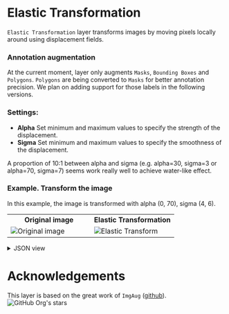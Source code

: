 # Elastic Transformation

`Elastic Transformation` layer transforms images by moving pixels locally around using displacement fields.

### Annotation augmentation

At the current moment, layer only augments `Masks`, `Bounding Boxes` and `Polygons`. `Polygons` are being converted to `Masks` for better annotation precision. We plan on adding support for those labels in the following versions.


### Settings:

- **Alpha** Set minimum and maximum values to specify the strength of the displacement.
- **Sigma** Set minimum and maximum values to specify the smoothness of the displacement.

A proportion of 10:1 between alpha and sigma (e.g. alpha=30, sigma=3 or alpha=70, sigma=7) seems work really well to achieve water-like effect.


### Example. Transform the image

In this example, the image is transformed with alpha (0, 70), sigma (4, 6).

<table>
<tr>
<td style="text-align:center; width:50%"><strong>Original image</strong></td>
<td style="text-align:center; width:50%"><strong>Elastic Transformation</strong></td>
</tr>
<tr>
<td> <img src="https://github.com/supervisely-ecosystem/data-nodes/assets/115161827/a44c195b-1e81-4bab-9435-0271bd3c6741" alt="Original image" /> </td>
<td> <img src="https://github.com/supervisely-ecosystem/data-nodes/assets/115161827/ee0c3838-3392-4d21-8dd4-8e373e746510" alt="Elastic Transform" /> </td>
</tr>
</table>

<details>
  <summary>JSON view</summary>
<pre>
{
todo
}
</pre>
</details>

# Acknowledgements

This layer is based on the great work of `ImgAug` ([github](https://github.com/aleju/imgaug)). ![GitHub Org's stars](https://img.shields.io/github/stars/aleju/imgaug?style=social)

